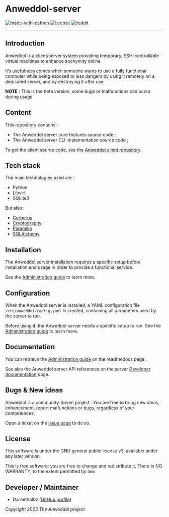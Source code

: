 # Anweddol-server

[![made-with-python](https://img.shields.io/badge/Made%20with-Python-important)](https://www.python.org/)
[![license](https://img.shields.io/badge/license-GPLv3-blue.svg)](https://shields.io/)
[![reddit](https://img.shields.io/reddit/subreddit-subscribers/Anweddol?style=social)](https://www.reddit.com/r/Anweddol/)

---

## Introduction

Anweddol is a client/server system providing temporary, SSH-controllable virtual machines to enhance anonymity online.

It’s usefulness comes when someone wants to use a fully functional computer while being exposed to less dangers by using it remotely on a dedicated server, and by destroying it after use.

**NOTE** : This is the beta version, some bugs or malfunctions can occur during usage

## Content

This repository contains : 

- The Anweddol server core features source code ;
- The Anweddol server CLI implementation source code ;

To get the client source code, see the [Anweddol client repository](https://github.com/the-anweddol-project/Anweddol-client).

## Tech stack

The main technologies used are : 

- Python
- Libvirt
- SQLite3

But also : 

- [Cerberus](https://pypi.org/project/Cerberus/)
- [Cryptography](https://pypi.org/project/cryptography/)
- [Paramiko](https://pypi.org/project/paramiko/)
- [SQLAlchemy](https://www.sqlalchemy.org/)

## Installation

The Anweddol server installation requires a specific setup before installation and usage in order to provide a functional service.

See the [Administration guide](https://anweddol-server.readthedocs.io/en/latest/administration_guide/index.html) to learn more.

## Configuration

When the Anweddol server is installed, a YAML configuration file `/etc/anweddol/config.yaml` is created, containing all parameters used by the server to run. 

Before using it, the Anweddol server needs a specific setup to run. See the [Administration guide](https://anweddol-server.readthedocs.io/en/latest/administration_guide/index.html) to learn more.

## Documentation

You can retrieve the [Administration guide](https://anweddol-server.readthedocs.io/en/latest/administration_guide/index.html) on the readthedocs page.

See also the Anweddol server API references on the server [Developer documentation](https://anweddol-server.readthedocs.io/en/latest/developer_section/index.html) page.

## Bugs & New ideas

Anweddol is a community-driven project : You are free to bring new ideas, enhancement, report malfunctions or bugs, regardless of your competences.

Open a ticket on the [issue page](https://github.com/the-anweddol-project/Anweddol-server/issues) to do so.

## License

This software is under the GNU general public license v3, available under any later version.

This is free software: you are free to change and redistribute it. There is NO WARRANTY, to the extent permitted by law.

## Developer / Maintainer

- Darnethal0z ([GitHub profile](https://github.com/Darnethal0z))

*Copyright 2023 The Anweddol project*